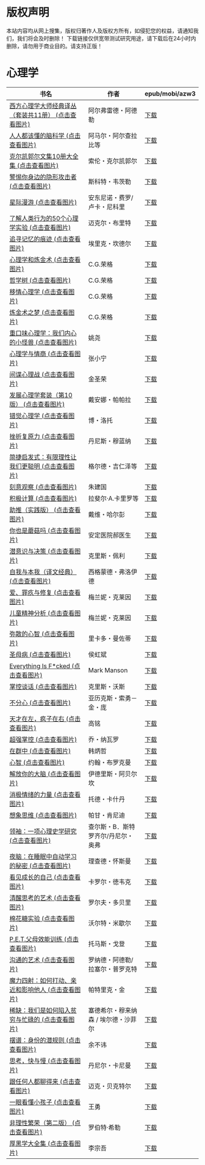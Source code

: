 # 版权声明

本站内容均从网上搜集，版权归著作人及版权方所有，如侵犯您的权益，请通知我们，我们将会及时删除！ 下载链接仅供宽带测试研究用途，请下载后在24小时内删除，请勿用于商业目的。请支持正版！

# 心理学

| 书名 | 作者 | epub/mobi/azw3 |
| --- | --- | --- |
| [西方心理学大师经典译丛（套装共11册） (点击查看图片)](https://www.dushupai.com/attachment/2024/06/12/c92965a1a70ba546.jpg) | 阿尔弗雷德・阿德勒 | [下载](https://url89.ctfile.com/f/31084289-1375497529-0e8c3b?p=8866) |
| [人人都该懂的脑科学 (点击查看图片)](https://www.dushupai.com/attachment/2024/06/12/37c07fff1ba963d3.jpg) | 阿马尔・阿尔查拉比等 | [下载](https://url89.ctfile.com/f/31084289-1375497499-e3b511?p=8866) |
| [克尔凯郭尔文集10册大全集 (点击查看图片)](https://www.dushupai.com/attachment/2024/06/12/a6dac1a7561a4567.jpg) | 索伦・克尔凯郭尔 | [下载](https://url89.ctfile.com/f/31084289-1375502005-543a3e?p=8866) |
| [警惕你身边的隐形攻击者 (点击查看图片)](https://www.dushupai.com/attachment/2024/06/11/2976401049eebf46.jpg) | 斯科特・韦茨勒 | [下载](https://url89.ctfile.com/f/31084289-1375511743-14d32a?p=8866) |
| [星际漫游 (点击查看图片)](https://www.dushupai.com/attachment/2024/06/11/2d4fb23da2f957eb.jpg) | 安东尼诺・费罗/卢卡・尼科里 | [下载](https://url89.ctfile.com/f/31084289-1375512055-d87567?p=8866) |
| [了解人类行为的50个心理学实验 (点击查看图片)](https://www.dushupai.com/attachment/2024/06/11/063316b475695124.jpg) | 迈克尔・布里特 | [下载](https://url89.ctfile.com/f/31084289-1375512133-fafea6?p=8866) |
| [追寻记忆的痕迹 (点击查看图片)](https://www.dushupai.com/attachment/2024/06/11/eb8157532eafc922.jpg) | 埃里克・坎德尔 | [下载](https://url89.ctfile.com/f/31084289-1375513372-90244d?p=8866) |
| [心理学和炼金术 (点击查看图片)](https://www.dushupai.com/attachment/2024/06/10/346c5cbd89cd4b19.jpg) | C.G.荣格 | [下载](https://url89.ctfile.com/f/31084289-1356997351-cfc659?p=8866) |
| [哲学树 (点击查看图片)](https://www.dushupai.com/attachment/2024/06/10/a71137f4d0498909.jpg) | C.G.荣格 | [下载](https://url89.ctfile.com/f/31084289-1356996457-a27c1e?p=8866) |
| [移情心理学 (点击查看图片)](https://www.dushupai.com/attachment/2024/06/10/eb90764af58a5e35.jpg) | C.G.荣格 | [下载](https://url89.ctfile.com/f/31084289-1356995587-b19864?p=8866) |
| [炼金术之梦 (点击查看图片)](https://www.dushupai.com/attachment/2024/06/10/d85dd2cc94646008.jpg) | C.G.荣格 | [下载](https://url89.ctfile.com/f/31084289-1356995434-33f660?p=8866) |
| [重口味心理学：我们内心的小怪兽 (点击查看图片)](https://www.dushupai.com/attachment/2024/06/09/9c2ec84507b8f8f8.jpg) | 姚尧 | [下载](https://url89.ctfile.com/f/31084289-1356982495-f2c164?p=8866) |
| [心理学与情商 (点击查看图片)](https://www.dushupai.com/attachment/2024/06/08/cb36bb33d99b1118.jpg) | 张小宁 | [下载](https://url89.ctfile.com/f/31084289-1357052866-70ecf0?p=8866) |
| [间谍心理战 (点击查看图片)](https://www.dushupai.com/attachment/2024/06/08/806c520264f1b94c.jpg) | 金圣荣 | [下载](https://url89.ctfile.com/f/31084289-1357051054-2aab9d?p=8866) |
| [发展心理学套装（第10版） (点击查看图片)](https://www.dushupai.com/attachment/2024/06/08/8cb60b1bc90581d3.jpg) | 戴安娜・帕帕拉 | [下载](https://url89.ctfile.com/f/31084289-1357050526-22b5f0?p=8866) |
| [错觉心理学 (点击查看图片)](https://www.dushupai.com/attachment/2024/06/08/d72ecfa54231c97d.jpg) | 博・洛托 | [下载](https://url89.ctfile.com/f/31084289-1357046674-506c48?p=8866) |
| [挫折复原力 (点击查看图片)](https://www.dushupai.com/attachment/2024/06/08/f24a1411d307f314.jpg) | 丹尼斯・穆蓝纳 | [下载](https://url89.ctfile.com/f/31084289-1357046407-7f7a4f?p=8866) |
| [简捷启发式：有限理性让我们更聪明 (点击查看图片)](https://www.dushupai.com/attachment/2024/06/08/b4c0c4591c6c0df2.jpg) | 格尔德・吉仁泽等 | [下载](https://url89.ctfile.com/f/31084289-1357046098-6c6c47?p=8866) |
| [刻意观察 (点击查看图片)](https://www.dushupai.com/attachment/2024/06/08/c0737bb05c4e13bf.jpg) | 朱建国 | [下载](https://url89.ctfile.com/f/31084289-1357045936-bff944?p=8866) |
| [积极计算 (点击查看图片)](https://www.dushupai.com/attachment/2024/06/08/bf599c20eca94a44.jpg) | 拉斐尔·A.卡里罗等 | [下载](https://url89.ctfile.com/f/31084289-1357044517-85f26a?p=8866) |
| [助推（实践版） (点击查看图片)](https://www.dushupai.com/attachment/2024/06/07/02a6b7cc092fc0e3.jpg) | 戴维・哈尔彭 | [下载](https://url89.ctfile.com/f/31084289-1357043941-cd894d?p=8866) |
| [你也是蘑菇吗 (点击查看图片)](https://www.dushupai.com/attachment/2024/06/07/5f84cc42437c9363.jpg) | 安定医院郝医生 | [下载](https://url89.ctfile.com/f/31084289-1357043701-0683a6?p=8866) |
| [潜意识与决策 (点击查看图片)](https://www.dushupai.com/attachment/2024/06/07/ad221f261109b8c3.jpg) | 克里斯・佩利 | [下载](https://url89.ctfile.com/f/31084289-1357043596-28e35d?p=8866) |
| [自我与本我（译文经典） (点击查看图片)](https://www.dushupai.com/attachment/2024/06/07/b6b8843d450720c9.jpg) | 西格蒙德・弗洛伊德 | [下载](https://url89.ctfile.com/f/31084289-1357040101-c44a78?p=8866) |
| [爱、罪疚与修复 (点击查看图片)](https://www.dushupai.com/attachment/2024/06/07/181ffce86356f5a9.jpg) | 梅兰妮・克莱因 | [下载](https://url89.ctfile.com/f/31084289-1357037749-b31208?p=8866) |
| [儿童精神分析 (点击查看图片)](https://www.dushupai.com/attachment/2024/06/07/214e72c4d09754fd.jpg) | 梅兰妮・克莱因 | [下载](https://url89.ctfile.com/f/31084289-1357037638-0eb9b3?p=8866) |
| [弥散的心智 (点击查看图片)](https://www.dushupai.com/attachment/2024/06/07/5d5913a2fb717fd8.jpg) | 里卡多・曼佐蒂 | [下载](https://url89.ctfile.com/f/31084289-1357036519-b91ce8?p=8866) |
| [圣母病 (点击查看图片)](https://www.dushupai.com/attachment/2024/06/07/40d989a5f52923b6.jpg) | 侯虹斌 | [下载](https://url89.ctfile.com/f/31084289-1357036471-8907eb?p=8866) |
| [Everything Is F*cked (点击查看图片)](https://www.dushupai.com/attachment/2024/06/07/4c90c105532e76c8.jpg) | Mark Manson | [下载](https://url89.ctfile.com/f/31084289-1357035463-2719b3?p=8866) |
| [掌控谈话 (点击查看图片)](https://www.dushupai.com/attachment/2024/06/07/4e18d5a1fa78e9f8.jpg) | 克里斯・沃斯 | [下载](https://url89.ctfile.com/f/31084289-1357035001-d8a596?p=8866) |
| [不分心 (点击查看图片)](https://www.dushupai.com/attachment/2024/06/06/856a28a0faa9a983.jpg) | 亚历克斯・索勇－金・庞 | [下载](https://url89.ctfile.com/f/31084289-1357033558-d65235?p=8866) |
| [天才在左，疯子在右 (点击查看图片)](https://www.dushupai.com/attachment/2024/06/06/af008a0d7ccf7220.jpg) | 高铭 | [下载](https://url89.ctfile.com/f/31084289-1357033432-51830f?p=8866) |
| [超强掌控 (点击查看图片)](https://www.dushupai.com/attachment/2024/06/06/1c4385ef7c66c7e3.jpg) | 乔・纳瓦罗 | [下载](https://url89.ctfile.com/f/31084289-1357033123-432c00?p=8866) |
| [在群中 (点击查看图片)](https://www.dushupai.com/attachment/2024/06/06/20748d26eb423c42.jpg) | 韩炳哲 | [下载](https://url89.ctfile.com/f/31084289-1357033090-248e22?p=8866) |
| [心智 (点击查看图片)](https://www.dushupai.com/attachment/2024/06/06/a6a1ba8d7e802b5c.jpg) | 约翰・布罗克曼  | [下载](https://url89.ctfile.com/f/31084289-1357031050-2272eb?p=8866) |
| [解放你的大脑 (点击查看图片)](https://www.dushupai.com/attachment/2024/06/06/3b34b92adc21adec.jpg) | 伊德里斯・阿贝尔坎 | [下载](https://url89.ctfile.com/f/31084289-1357031038-fa34eb?p=8866) |
| [消极情绪的力量 (点击查看图片)](https://www.dushupai.com/attachment/2024/06/06/385cb47ae74d39a2.jpg) | 托德・卡什丹 | [下载](https://url89.ctfile.com/f/31084289-1357030717-93912e?p=8866) |
| [想象思维 (点击查看图片)](https://www.dushupai.com/attachment/2024/06/04/97df178938062d98.jpg) | 帕甘・肯尼迪 | [下载](https://url89.ctfile.com/f/31084289-1357023304-9cd91f?p=8866) |
| [领袖：一项心理史学研究 (点击查看图片)](https://www.dushupai.com/attachment/2024/06/04/ffb8ef987dd95f3d.jpg) | 查尔斯・B．斯特罗齐尔/丹尼尔・奥弗 | [下载](https://url89.ctfile.com/f/31084289-1357022950-84a87d?p=8866) |
| [夜脑：在睡眠中自动学习的秘密 (点击查看图片)](https://www.dushupai.com/attachment/2024/06/04/32a903af8aa90d29.jpg) | 理查德・怀斯曼 | [下载](https://url89.ctfile.com/f/31084289-1357021975-75a947?p=8866) |
| [看见成长的自己 (点击查看图片)](https://www.dushupai.com/attachment/2024/06/02/5b58548208610bfa.jpg) | 卡罗尔・徳韦克 | [下载](https://url89.ctfile.com/f/31084289-1357014046-66564e?p=8866) |
| [清醒思考的艺术 (点击查看图片)](https://www.dushupai.com/attachment/2024/06/02/75411fc57935a802.jpg) | 罗尔夫・多贝里 | [下载](https://url89.ctfile.com/f/31084289-1357009120-be86f2?p=8866) |
| [棉花糖实验 (点击查看图片)](https://www.dushupai.com/attachment/2024/06/02/1c056d9b98410ddd.jpg) | 沃尔特・米歇尔 | [下载](https://url89.ctfile.com/f/31084289-1357009000-8191ee?p=8866) |
| [P.E.T.父母效能训练 (点击查看图片)](https://www.dushupai.com/attachment/2024/06/01/ce8a5f4efbb17076.jpg) | 托马斯・戈登 | [下载](https://url89.ctfile.com/f/31084289-1357007713-043e37?p=8866) |
| [沟通的艺术 (点击查看图片)](https://www.dushupai.com/attachment/2024/06/01/de4f3d14cfea2e02.jpg) | 罗纳德・阿德勒/拉塞尔・普罗克特  | [下载](https://url89.ctfile.com/f/31084289-1357007599-0cfe43?p=8866) |
| [魔力四射：如何打动、亲近和影响他人 (点击查看图片)](https://www.dushupai.com/attachment/2024/06/01/bc8fb6c626f61a48.jpg) | 帕特里克・金 | [下载](https://url89.ctfile.com/f/31084289-1357007509-2c24b0?p=8866) |
| [稀缺：我们是如何陷入贫穷与忙碌的 (点击查看图片)](https://www.dushupai.com/attachment/2024/06/01/ce913f3d426bd169.jpg) | 塞德希尔・穆来纳森 / 埃尔德・沙菲尔  | [下载](https://url89.ctfile.com/f/31084289-1357007398-0da6e0?p=8866) |
| [摆谱：身份的潜规则 (点击查看图片)](https://www.dushupai.com/attachment/2024/06/01/a314aa7a3f51ec2a.jpg) | 余不讳 | [下载](https://url89.ctfile.com/f/31084289-1357007296-2c1c04?p=8866) |
| [思考，快与慢 (点击查看图片)](https://www.dushupai.com/attachment/2024/06/01/b464809e2e535a6d.jpg) | 丹尼尔・卡尼曼 | [下载](https://url89.ctfile.com/f/31084289-1357007230-ded764?p=8866) |
| [跟任何人都聊得来 (点击查看图片)](https://www.dushupai.com/attachment/2024/06/01/9ab1bd47d372ec1e.jpg) | 迈克・贝克特尔 | [下载](https://url89.ctfile.com/f/31084289-1357007068-9dafb2?p=8866) |
| [一眼看懂小孩子 (点击查看图片)](https://www.dushupai.com/attachment/2024/06/01/9745bbf199d36d4b.jpg) | 王勇 | [下载](https://url89.ctfile.com/f/31084289-1357006657-6d71ab?p=8866) |
| [非理性繁荣（第二版） (点击查看图片)](https://www.dushupai.com/attachment/2024/06/01/228b5090e0d2f39f.jpg) | 罗伯特·希勒 | [下载](https://url89.ctfile.com/f/31084289-1357005337-c4881f?p=8866) |
| [厚黑学大全集 (点击查看图片)](https://www.dushupai.com/attachment/2024/06/01/32876f35409316a0.jpg) | 李宗吾 | [下载](https://url89.ctfile.com/f/31084289-1357005253-80c12a?p=8866) |
